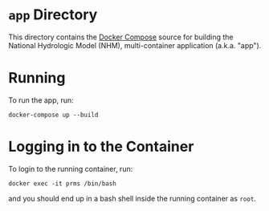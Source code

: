 # `app` Directory

This directory contains the [Docker Compose](https://docs.docker.com/compose/) source for building the National Hydrologic Model (NHM), multi-container application (a.k.a. "app").

# Running

To run the app, run:

```
docker-compose up --build
```

# Logging in to the Container

To login to the running container, run:

```
docker exec -it prms /bin/bash
```

and you should end up in a bash shell inside the running container as `root`.

